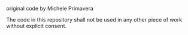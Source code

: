 original code by Michele Primavera

The code in this repository shall not be used in any other piece of work without explicit consent.